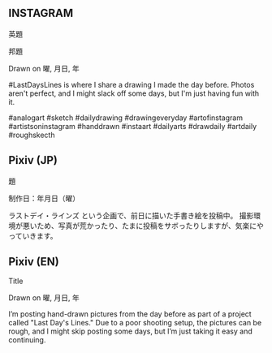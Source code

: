 ## INSTAGRAM

英題

邦題

Drawn on 曜, 月日, 年

#LastDaysLines is where I share a drawing I made the day before.
Photos aren't perfect, and I might slack off some days, but I'm just having fun with it.

#analogart #sketch #dailydrawing #drawingeveryday #artofinstagram #artistsoninstagram #handdrawn #instaart #dailyarts #drawdaily #artdaily #roughskecth


## Pixiv (JP)

題

制作日：年月日（曜）

ラストデイ・ラインズ という企画で、前日に描いた手書き絵を投稿中。
撮影環境が悪いため、写真が荒かったり、たまに投稿をサボったりしますが、気楽にやっていきます。


## Pixiv (EN)

Title

Drawn on 曜, 月日, 年

I’m posting hand-drawn pictures from the day before as part of a project called "Last Day's Lines."
Due to a poor shooting setup, the pictures can be rough, and I might skip posting some days, but I’m just taking it easy and continuing.
